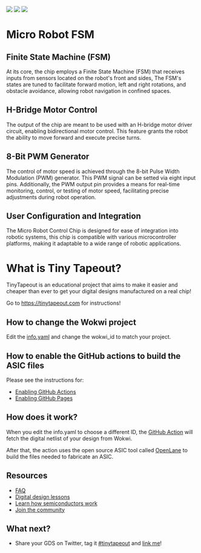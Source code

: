![](../../workflows/gds/badge.svg) ![](../../workflows/docs/badge.svg) ![](../../workflows/test/badge.svg)

# Micro Robot FSM

## Finite State Machine (FSM)

At its core, the chip employs a Finite State Machine (FSM) that receives inputs from sensors located on the robot's front and sides, The FSM's states are tuned to facilitate forward motion, left and right rotations, and obstacle avoidance, allowing robot navigation in confined spaces.

## H-Bridge Motor Control

The output of the chip are meant to be used with an H-bridge motor driver circuit, enabling bidirectional motor control. This feature grants the robot the ability to move forward and execute precise turns.

## 8-Bit PWM Generator

 The control of motor speed is achieved through the 8-bit Pulse Width Modulation (PWM) generator. This PWM signal can be setted via eight input pins. Additionally, the PWM output pin provides a means for real-time monitoring, control, or testing of motor speed, facilitating precise adjustments during robot operation.

## User Configuration and Integration

The Micro Robot Control Chip is designed for ease of integration into robotic systems, this chip is compatible with various microcontroller platforms, making it adaptable to a wide range of robotic applications.

# What is Tiny Tapeout?

TinyTapeout is an educational project that aims to make it easier and cheaper than ever to get your digital designs manufactured on a real chip!

Go to https://tinytapeout.com for instructions!

## How to change the Wokwi project

Edit the [info.yaml](info.yaml) and change the wokwi_id to match your project.

## How to enable the GitHub actions to build the ASIC files

Please see the instructions for:

- [Enabling GitHub Actions](https://tinytapeout.com/faq/#when-i-commit-my-change-the-gds-action-isnt-running)
- [Enabling GitHub Pages](https://tinytapeout.com/faq/#my-github-action-is-failing-on-the-pages-part)

## How does it work?

When you edit the info.yaml to choose a different ID, the [GitHub Action](.github/workflows/gds.yaml) will fetch the digital netlist of your design from Wokwi.

After that, the action uses the open source ASIC tool called [OpenLane](https://www.zerotoasiccourse.com/terminology/openlane/) to build the files needed to fabricate an ASIC.

## Resources

- [FAQ](https://tinytapeout.com/faq/)
- [Digital design lessons](https://tinytapeout.com/digital_design/)
- [Learn how semiconductors work](https://tinytapeout.com/siliwiz/)
- [Join the community](https://discord.gg/rPK2nSjxy8)

## What next?

- Share your GDS on Twitter, tag it [#tinytapeout](https://twitter.com/hashtag/tinytapeout?src=hashtag_click) and [link me](https://twitter.com/matthewvenn)!
